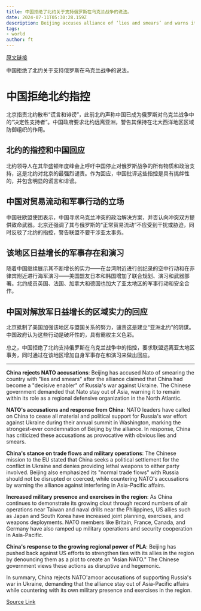 ```yaml
---
title: 中国拒绝了北约关于支持俄罗斯在乌克兰战争的说法。
date: 2024-07-11T05:30:28.159Z
description: Beijing accuses alliance of ‘lies and smears’ and warns it to stay out of Asia
tags: 
- world
author: ft
---
```


[原文链接](https://ft.com/content/66b423ce-7fa2-4d37-acc2-9ed5ce19b628)

中国拒绝了北约关于支持俄罗斯在乌克兰战争的说法。

# 中国拒绝北约指控

北京指责北约散布“谎言和诽谤”，此前北约声称中国已成为俄罗斯对乌克兰战争中的“决定性支持者”。中国政府要求北约远离亚洲，警告其保持在北大西洋地区区域防御组织的作用。

## 北约的指控和中国回应

北约领导人在其华盛顿年度峰会上呼吁中国停止对俄罗斯战争的所有物质和政治支持，这是北约对北京的最强烈谴责。作为回应，中国批评这些指控是具有挑衅性的，并包含明显的谎言和诽谤。

## 中国对贸易流动和军事行动的立场

中国驻欧盟使团表示，中国寻求乌克兰冲突的政治解决方案，并否认向冲突双方提供致命武器。北京还强调了其与俄罗斯的“正常贸易流动”不应受到干扰或胁迫，同时反驳了北约的指控，警告联盟不要干涉亚太事务。

## 该地区日益增长的军事存在和演习

随着中国继续展示其不断增长的实力——在台湾附近进行创纪录的空中行动和在菲律宾附近进行海军演习——美国盟友日本和韩国增加了联合规划、演习和武器部署。北约成员英国、法国、加拿大和德国也加大了亚太地区的军事行动和安全合作。

## 中国对解放军日益增长的区域实力的回应

北京抵制了美国加强该地区与盟国关系的努力，谴责这是建立“亚洲北约”的阴谋。中国政府认为这些行动是破坏性的，具有霸权主义色彩。

总之，中国拒绝了北约支持俄罗斯在乌克兰战争中的指控，要求联盟远离亚太地区事务，同时通过在该地区增加自身军事存在和演习来做出回应。

---

 **China rejects NATO accusations**: Beijing has accused Nato of smearing the country with "lies and smears" after the alliance claimed that China had become a "decisive enabler" of Russia's war against Ukraine. The Chinese government demanded that Nato stay out of Asia, warning it to remain within its role as a regional defensive organization in the North Atlantic.

**NATO's accusations and response from China**: NATO leaders have called on China to cease all material and political support for Russia's war effort against Ukraine during their annual summit in Washington, marking the strongest-ever condemnation of Beijing by the alliance. In response, China has criticized these accusations as provocative with obvious lies and smears.

**China's stance on trade flows and military operations**: The Chinese mission to the EU stated that China seeks a political settlement for the conflict in Ukraine and denies providing lethal weapons to either party involved. Beijing also emphasized its "normal trade flows" with Russia should not be disrupted or coerced, while countering NATO's accusations by warning the alliance against interfering in Asia-Pacific affairs.

**Increased military presence and exercises in the region**: As China continues to demonstrate its growing clout through record numbers of air operations near Taiwan and naval drills near the Philippines, US allies such as Japan and South Korea have increased joint planning, exercises, and weapons deployments. NATO members like Britain, France, Canada, and Germany have also ramped up military operations and security cooperation in Asia-Pacific.

**China's response to the growing regional power of PLA**: Beijing has pushed back against US efforts to strengthen ties with its allies in the region by denouncing them as a plot to create an "Asian NATO." The Chinese government views these actions as disruptive and hegemonic.

In summary, China rejects NATO'amoor accusations of supporting Russia's war in Ukraine, demanding that the alliance stay out of Asia-Pacific affairs while countering with its own military presence and exercises in the region.

[Source Link](https://ft.com/content/66b423ce-7fa2-4d37-acc2-9ed5ce19b628)

